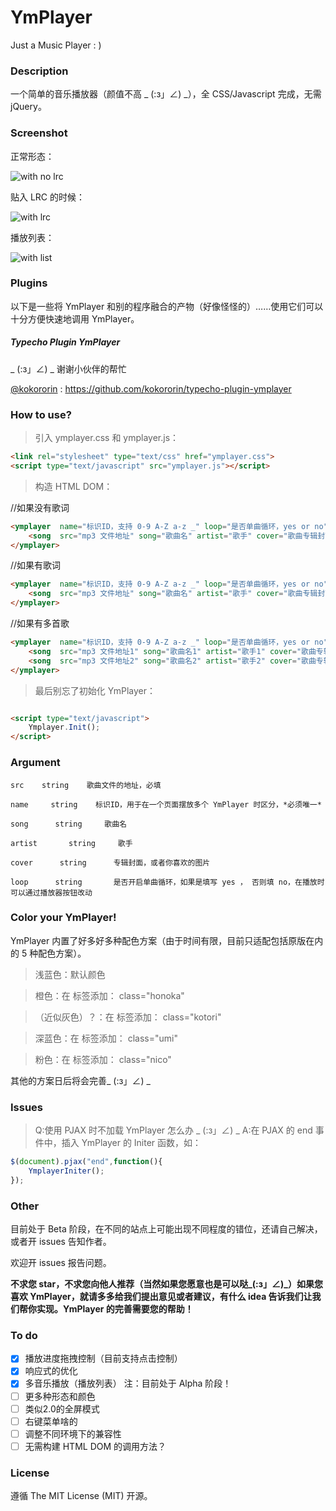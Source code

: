 # YmPlayer
Just a Music Player : )

### Description

一个简单的音乐播放器（颜值不高 _ (:з」∠) _），全 CSS/Javascript 完成，无需 jQuery。


### Screenshot

正常形态：

![with no lrc](https://www.imim.pw/usr/uploads/with-no-lrc.jpg)

贴入 LRC 的时候：

![with lrc](https://www.imim.pw/usr/uploads/with-lrc.jpg)

播放列表：

![with list](https://www.imim.pw/usr/uploads/with-playlist.jpg)

### Plugins

以下是一些将 YmPlayer 和别的程序融合的产物（好像怪怪的）……使用它们可以十分方便快速地调用 YmPlayer。

##### Typecho Plugin YmPlayer

_ (:з」∠) _ 谢谢小伙伴的帮忙

[@kokororin](https://github.com/kokororin) : https://github.com/kokororin/typecho-plugin-ymplayer

### How to use?

> 引入 ymplayer.css 和 ymplayer.js：

```html
<link rel="stylesheet" type="text/css" href="ymplayer.css">
<script type="text/javascript" src="ymplayer.js"></script>
```

> 构造 HTML DOM：

//如果没有歌词

```html
<ymplayer  name="标识ID，支持 0-9 A-Z a-z _" loop="是否单曲循环，yes or no">
	<song  src="mp3 文件地址" song="歌曲名" artist="歌手" cover="歌曲专辑封面"></song>
</ymplayer>
```

//如果有歌词

```html
<ymplayer  name="标识ID，支持 0-9 A-Z a-z _" loop="是否单曲循环，yes or no">
	<song  src="mp3 文件地址" song="歌曲名" artist="歌手" cover="歌曲专辑封面">歌词内容</song>
</ymplayer>
```

//如果有多首歌
```html
<ymplayer  name="标识ID，支持 0-9 A-Z a-z _" loop="是否单曲循环，yes or no">
	<song  src="mp3 文件地址1" song="歌曲名1" artist="歌手1" cover="歌曲专辑封面1">歌词内容1</song>
	<song  src="mp3 文件地址2" song="歌曲名2" artist="歌手2" cover="歌曲专辑封面2">歌词内容2</song>
</ymplayer>
```

> 最后别忘了初始化 YmPlayer：

```html

<script type="text/javascript">
	Ymplayer.Init();
</script>

```

### Argument

```
src    string    歌曲文件的地址，必填

name     string    标识ID，用于在一个页面摆放多个 YmPlayer 时区分，*必须唯一*

song      string     歌曲名

artist       string     歌手

cover      string      专辑封面，或者你喜欢的图片

loop      string       是否开启单曲循环，如果是填写 yes ， 否则填 no，在播放时可以通过播放器按钮改动
```

### Color your YmPlayer!

YmPlayer 内置了好多好多种配色方案（由于时间有限，目前只适配包括原版在内的 5 种配色方案）。

> 浅蓝色：默认颜色

> 橙色：在 <ymplayer> 标签添加： class="honoka"

> （近似灰色）？：在 <ymplayer> 标签添加：  class="kotori"

> 深蓝色：在 <ymplayer> 标签添加：  class="umi"

> 粉色：在 <ymplayer> 标签添加：  class="nico"

其他的方案日后将会完善_ (:з」∠) _

### Issues

> Q:使用 PJAX 时不加载 YmPlayer 怎么办 _ (:з」∠) _
A:在 PJAX 的 end 事件中，插入 YmPlayer 的 Initer 函数，如：

```javascript
$(document).pjax("end",function(){
	YmplayerIniter();
});
```

### Other

目前处于 Beta 阶段，在不同的站点上可能出现不同程度的错位，还请自己解决，或者开 issues 告知作者。

欢迎开 issues 报告问题。

**不求您 star，不求您向他人推荐（当然如果您愿意也是可以哒_(:з」∠)_）如果您喜欢 YmPlayer，就请多多给我们提出意见或者建议，有什么 idea 告诉我们让我们帮你实现。YmPlayer 的完善需要您的帮助！**

### To do

- [x] 播放进度拖拽控制（目前支持点击控制）
- [x] 响应式的优化
- [x] 多音乐播放（播放列表） 注：目前处于 Alpha 阶段！
- [ ] 更多种形态和颜色
- [ ] 类似2.0的全屏模式
- [ ] 右键菜单啥的
- [ ] 调整不同环境下的兼容性
- [ ] 无需构建 HTML DOM 的调用方法？

### License

遵循 The MIT License (MIT) 开源。
